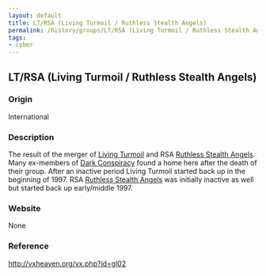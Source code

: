 ```yaml
---
layout: default
title: LT/RSA (Living Turmoil / Ruthless Stealth Angels)
permalink: /history/groups/LT/RSA (Living Turmoil / Ruthless Stealth Angels)/
tags:
- cyber
---
```


## LT/RSA (Living Turmoil / Ruthless Stealth Angels)

### Origin
International

### Description
The result of the merger of [Living Turmoil](http://vxheaven.org/vx.php?id=gl01) and RSA [Ruthless Stealth Angels](http://vxheaven.org/vx.php?id=gr02). Many ex-members of [Dark Conspiracy](http://vxheaven.org/vx.php?id=gd01) found a home here after the death of their group. After an inactive period Living Turmoil started back up in the beginning of 1997. RSA [Ruthless Stealth Angels](http://vxheaven.org/vx.php?id=gr02) was initially inactive as well but started back up early/middle 1997.

### Website
None

### Reference
http://vxheaven.org/vx.php?id=gl02
